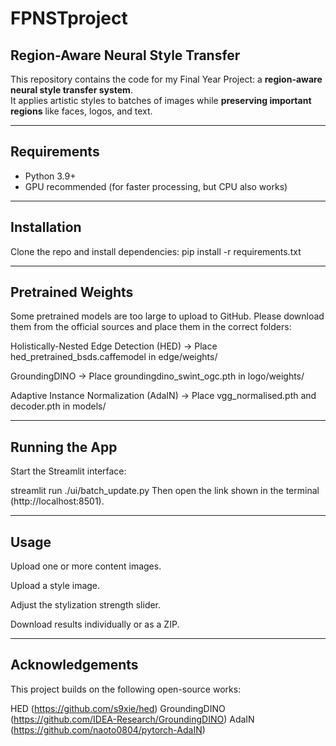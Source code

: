 # FPNSTproject
## Region-Aware Neural Style Transfer

This repository contains the code for my Final Year Project: a **region-aware neural style transfer system**.  
It applies artistic styles to batches of images while **preserving important regions** like faces, logos, and text.

---

## Requirements

- Python 3.9+
- GPU recommended (for faster processing, but CPU also works)

---

## Installation

Clone the repo and install dependencies:
pip install -r requirements.txt

---

## Pretrained Weights

Some pretrained models are too large to upload to GitHub.
Please download them from the official sources and place them in the correct folders:

Holistically-Nested Edge Detection (HED)
→ Place hed_pretrained_bsds.caffemodel in edge/weights/

GroundingDINO
→ Place groundingdino_swint_ogc.pth in logo/weights/

Adaptive Instance Normalization (AdaIN)
→ Place vgg_normalised.pth and decoder.pth in models/

---

## Running the App

Start the Streamlit interface:

streamlit run ./ui/batch_update.py
Then open the link shown in the terminal (http://localhost:8501).

---

## Usage

Upload one or more content images.

Upload a style image.

Adjust the stylization strength slider.

Download results individually or as a ZIP.

---

## Acknowledgements

This project builds on the following open-source works:

HED (https://github.com/s9xie/hed)
GroundingDINO (https://github.com/IDEA-Research/GroundingDINO)
AdaIN (https://github.com/naoto0804/pytorch-AdaIN)

